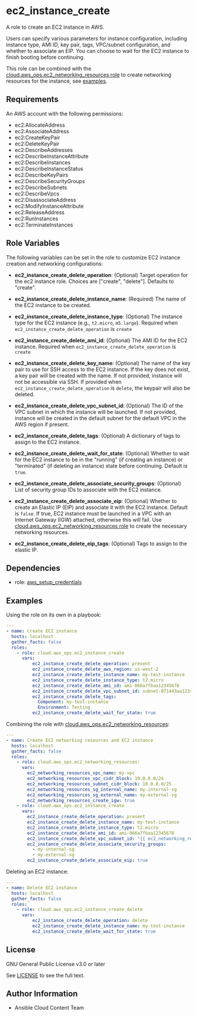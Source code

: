 # ec2_instance_create

A role to create an EC2 instance in AWS.

Users can specify various parameters for instance configuration, including instance type, AMI ID, key pair, tags, VPC/subnet configuration, and whether to associate an EIP. You can choose to wait for the EC2 instance to finish booting before continuing.

This role can be combined with the [cloud.aws_ops.ec2_networking_resources role](../ec2_networking_resources/README.md) to create networking resources for the instance, see [examples](#examples).

## Requirements

An AWS account with the following permissions:

* ec2:AllocateAddress
* ec2:AssociateAddress
* ec2:CreateKeyPair
* ec2:DeleteKeyPair
* ec2:DescribeAddresses
* ec2:DescribeInstanceAttribute
* ec2:DescribeInstances
* ec2:DescribeInstanceStatus
* ec2:DescribeKeyPairs
* ec2:DescribeSecurityGroups
* ec2:DescribeSubnets
* ec2:DescribeVpcs
* ec2:DisassociateAddress
* ec2:ModifyInstanceAttribute
* ec2:ReleaseAddress
* ec2:RunInstances
* ec2:TerminateInstances

## Role Variables

The following variables can be set in the role to customize EC2 instance creation and networking configurations:

* **ec2_instance_create_delete_operation**: (Optional)
  Target operation for the ec2 instance role. Choices are ["create", "delete"]. Defaults to "create".

* **ec2_instance_create_delete_instance_name**: (Required)
  The name of the EC2 instance to be created.

* **ec2_instance_create_delete_instance_type**: (Optional)
  The instance type for the EC2 instance (e.g., `t2.micro`, `m5.large`). Required when `ec2_instance_create_delete_operation` is `create`

* **ec2_instance_create_delete_ami_id**: (Optional)
  The AMI ID for the EC2 instance. Required when `ec2_instance_create_delete_operation` is `create`

* **ec2_instance_create_delete_key_name**: (Optional)
  The name of the key pair to use for SSH access to the EC2 instance.
  If the key does not exist, a key pair will be created with the name.
  If not provided, instance will not be accessible via SSH.
  If provided when `ec2_instance_create_delete_operation` is `delete`, the keypair will also be deleted.

* **ec2_instance_create_delete_vpc_subnet_id**: (Optional)
  The ID of the VPC subnet in which the instance will be launched.
  If not provided, instance will be created in the default subnet for the default VPC in the AWS region if present.

* **ec2_instance_create_delete_tags**: (Optional)
  A dictionary of tags to assign to the EC2 instance.

* **ec2_instance_create_delete_wait_for_state**: (Optional)
  Whether to wait for the EC2 instance to be in the "running" (if creating an instance) or "terminated" (if deleting an instance) state before continuing. Default is `true`.

* **ec2_instance_create_delete_associate_security_groups**: (Optional)
  List of security group IDs to associate with the EC2 instance.

* **ec2_instance_create_delete_associate_eip**: (Optional)
  Whether to create an Elastic IP (EIP) and associate it with the EC2 instance. Default is `false`.
  If true, EC2 instance must be launched in a VPC with an Internet Gateway (IGW) attached, otherwise this will fail. Use [cloud.aws_ops.ec2_networking_resources role](../ec2_networking_resources/README.md) to create the necessary networking resources.

* **ec2_instance_create_delete_eip_tags**: (Optional)
  Tags to assign to the elastic IP.

## Dependencies

- role: [aws_setup_credentials](../aws_setup_credentials/README.md)

## Examples

Using the role on its own in a playbook:

```yaml
---
- name: Create EC2 instance
  hosts: localhost
  gather_facts: false
  roles:
    - role: cloud.aws_ops.ec2_instance_create
      vars:
          ec2_instance_create_delete_operation: present
          ec2_instance_create_delete_aws_region: us-west-2
          ec2_instance_create_delete_instance_name: my-test-instance
          ec2_instance_create_delete_instance_type: t2.micro
          ec2_instance_create_delete_ami_id: ami-066a7fbaa12345678
          ec2_instance_create_delete_vpc_subnet_id: subnet-071443aa123456789
          ec2_instance_create_delete_tags:
            Component: my-test-instance
            Environment: Testing
          ec2_instance_create_delete_wait_for_state: true
```

Combining the role with [cloud.aws_ops.ec2_networking_resources](../ec2_networking_resources/README.md):

```yaml
---
- name: Create EC2 networking resources and EC2 instance
  hosts: localhost
  gather_facts: false
  roles:
    - role: cloud.aws_ops.ec2_networking_resources:
      vars:
        ec2_networking_resources_vpc_name: my-vpc
        ec2_networking_resources_vpc_cidr_block: 10.0.0.0/24
        ec2_networking_resources_subnet_cidr_block: 10.0.0.0/25
        ec2_networking_resources_sg_internal_name: my-internal-sg
        ec2_networking_resources_sg_external_name: my-external-sg
        ec2_networking_resources_create_igw: true
    - role: cloud.aws_ops.ec2_instance_create
      vars:
        ec2_instance_create_delete_operation: present
        ec2_instance_create_delete_instance_name: my-test-instance
        ec2_instance_create_delete_instance_type: t2.micro
        ec2_instance_create_delete_ami_id: ami-066a7fbaa12345678
        ec2_instance_create_delete_vpc_subnet_id: "{{ ec2_networking_resources_subnet_result.subnet.id }}"
        ec2_instance_create_delete_associate_security_groups:
          - my-internal-sg
          - my-external-sg
        ec2_instance_create_delete_associate_eip: true
```

Deleting an EC2 instance:

```yaml
---
- name: Delete EC2 instance
  hosts: localhost
  gather_facts: false
  roles:
    - role: cloud.aws_ops.ec2_instance_create_delete
      vars:
          ec2_instance_create_delete_operation: delete
          ec2_instance_create_delete_instance_name: my-test-instance
          ec2_instance_create_delete_wait_for_state: true
```

## License

GNU General Public License v3.0 or later

See [LICENSE](../../LICENSE) to see the full text.

## Author Information

- Ansible Cloud Content Team
